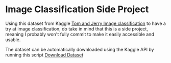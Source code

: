 # Image Classification Side Project

Using this dataset from Kaggle [Tom and Jerry Image classification](https://www.kaggle.com/datasets/balabaskar/tom-and-jerry-image-classification) to have a try at image classification, do take in mind that this is a side project, meaning I probably won't fully commit to make it easily accessible and usable.

The dataset can be automatically downloaded using the Kaggle API by running this script [Download Dataset]()
